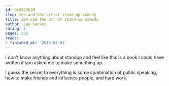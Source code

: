 ```yaml
---
id: OL697962M
slug: zen-and-the-art-of-stand-up-comedy
title: Zen and the art of stand-up comedy
author: Jay Sankey
rating: 2
pages: 232
reads:
- finished_at: '2016-03-01'
---
```

I don't know anything about standup and feel like this is a book I could have written if you asked me to make something up.

I guess the secret to everything is some combination of public speaking, how to make friends and influence people, and hard work.
